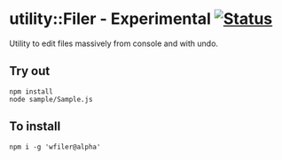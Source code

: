 
# utility::Filer - Experimental [![Status](https://github.com/Wandalen/wFiler/workflows/Test/badge.svg)](https://github.com/Wandalen/wFiler/actions?query=workflow%3ATest)

Utility to edit files massively from console and with undo.

## Try out
```
npm install
node sample/Sample.js
```

## To install
```
npm i -g 'wfiler@alpha'
```
